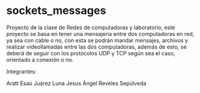 # sockets_messages

Proyecto de la clase de Redes de computadoras y laboratorio, 
este proyecto se basa en tener una mensajeria entre dos computadoras en red,
ya sea con cable o no, con esta se podrán mandar mensajes, archivos y 
realizar videollamadas entre las dos computadoras, además de esto, se deberá de
seguir con los protocolos UDP y TCP según sea el caso, orientado a conexión o no.

Integrantes:

Aratt Esaú Juárez Luna
Jesus Ángel Reveles Sepúlveda